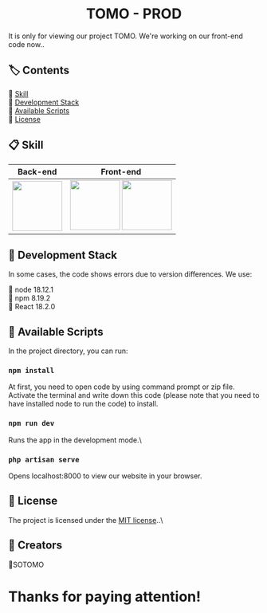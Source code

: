 <h1 align="center">TOMO - PROD</h1>

It is only for viewing our project TOMO. We're working on our front-end code now..



## 🏷️ Contents

🔹 [Skill](#-skill)\
🔹 [Development Stack](#-development-stack)\
🔹 [Available Scripts](#-available-scripts)\
🔹 [License](#-license)





## 📋 Skill

| Back-end                                                     |                                 Front-end                  |
| ------------------------------------------------------------ | ---------------------------------------------------------- |
| <img src="https://www.designbust.com/download/168/png/laravel_icon512.png"  style="width:100px"/> | <img src="https://cdn4.iconfinder.com/data/icons/logos-3/600/React.js_logo-512.png"  style="width:100px"/> <img src="https://upload.wikimedia.org/wikipedia/commons/thumb/d/d5/Tailwind_CSS_Logo.svg/2048px-Tailwind_CSS_Logo.svg.png"  style="width:100px"/> |

  

## 📌 Development Stack

In some cases, the code shows errors due to version differences. We use:

🔹 node 18.12.1\
🔹 npm 8.19.2\
🔹 React 18.2.0




## 💾 Available Scripts

In the project directory, you can run:

### `npm install`
At first, you need to open code by using command prompt or zip file.\
Activate the terminal and write down this code (please note that you need to have installed node to run the code) to install.

### `npm run dev`

Runs the app in the development mode.\

### `php artisan serve`

Opens localhost:8000 to view our website in your browser.

## 📄 License

The project is licensed under the [MIT license](https://opensource.org/licenses/MIT)..\



## 👥 Creators

🔹SOTOMO

# Thanks for paying attention!

